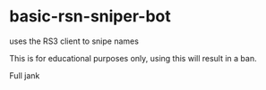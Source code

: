 # basic-rsn-sniper-bot
uses the RS3 client to snipe names 

This is for educational purposes only, using this will result in a ban. 

Full jank
